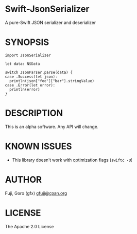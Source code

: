 # Swift-JsonSerializer

A pure-Swift JSON serializer and deserializer

# SYNOPSIS

```
import JsonSerializer

let data: NSData

switch JsonParser.parse(data) {
case .Success(let json):
  println(json["foo"]["bar"].stringValue)
case .Error(let error):
  println(error)
}
```

# DESCRIPTION

This is an alpha software. Any API will change.

# KNOWN ISSUES

* This library doesn't work with optimization flags (`swiftc -O`)

# AUTHOR

Fuji, Goro (gfx) gfuji@cpan.org

# LICENSE

The Apache 2.0 License


